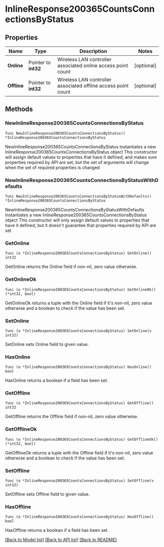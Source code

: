 # InlineResponse200365CountsConnectionsByStatus

## Properties

Name | Type | Description | Notes
------------ | ------------- | ------------- | -------------
**Online** | Pointer to **int32** | Wireless LAN controller associated online access point count | [optional] 
**Offline** | Pointer to **int32** | Wireless LAN controller associated offline access point count | [optional] 

## Methods

### NewInlineResponse200365CountsConnectionsByStatus

`func NewInlineResponse200365CountsConnectionsByStatus() *InlineResponse200365CountsConnectionsByStatus`

NewInlineResponse200365CountsConnectionsByStatus instantiates a new InlineResponse200365CountsConnectionsByStatus object
This constructor will assign default values to properties that have it defined,
and makes sure properties required by API are set, but the set of arguments
will change when the set of required properties is changed

### NewInlineResponse200365CountsConnectionsByStatusWithDefaults

`func NewInlineResponse200365CountsConnectionsByStatusWithDefaults() *InlineResponse200365CountsConnectionsByStatus`

NewInlineResponse200365CountsConnectionsByStatusWithDefaults instantiates a new InlineResponse200365CountsConnectionsByStatus object
This constructor will only assign default values to properties that have it defined,
but it doesn't guarantee that properties required by API are set

### GetOnline

`func (o *InlineResponse200365CountsConnectionsByStatus) GetOnline() int32`

GetOnline returns the Online field if non-nil, zero value otherwise.

### GetOnlineOk

`func (o *InlineResponse200365CountsConnectionsByStatus) GetOnlineOk() (*int32, bool)`

GetOnlineOk returns a tuple with the Online field if it's non-nil, zero value otherwise
and a boolean to check if the value has been set.

### SetOnline

`func (o *InlineResponse200365CountsConnectionsByStatus) SetOnline(v int32)`

SetOnline sets Online field to given value.

### HasOnline

`func (o *InlineResponse200365CountsConnectionsByStatus) HasOnline() bool`

HasOnline returns a boolean if a field has been set.

### GetOffline

`func (o *InlineResponse200365CountsConnectionsByStatus) GetOffline() int32`

GetOffline returns the Offline field if non-nil, zero value otherwise.

### GetOfflineOk

`func (o *InlineResponse200365CountsConnectionsByStatus) GetOfflineOk() (*int32, bool)`

GetOfflineOk returns a tuple with the Offline field if it's non-nil, zero value otherwise
and a boolean to check if the value has been set.

### SetOffline

`func (o *InlineResponse200365CountsConnectionsByStatus) SetOffline(v int32)`

SetOffline sets Offline field to given value.

### HasOffline

`func (o *InlineResponse200365CountsConnectionsByStatus) HasOffline() bool`

HasOffline returns a boolean if a field has been set.


[[Back to Model list]](../README.md#documentation-for-models) [[Back to API list]](../README.md#documentation-for-api-endpoints) [[Back to README]](../README.md)


